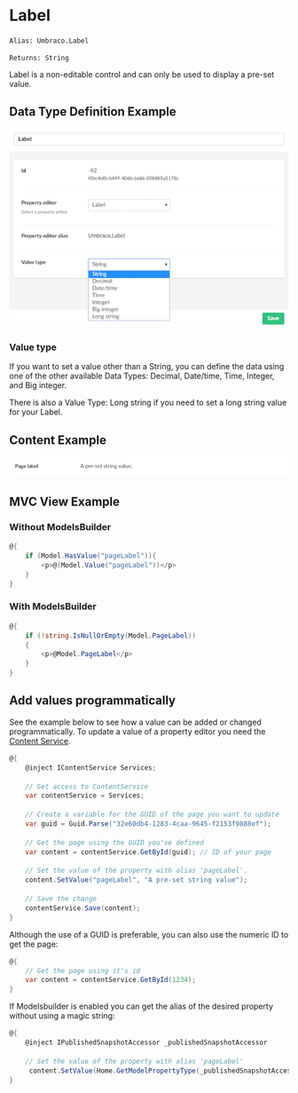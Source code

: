 # Label

`Alias: Umbraco.Label`

`Returns: String`

Label is a non-editable control and can only be used to display a pre-set value.

## Data Type Definition Example

![Label Data Type Definition](../../../../../../11/umbraco-cms/fundamentals/backoffice/property-editors/built-in-property-editors/images/Label-Setup-v8.png)

### Value type

If you want to set a value other than a String, you can define the data using one of the other available Data Types: Decimal, Date/time, Time, Integer, and Big integer.

There is also a Value Type: Long string if you need to set a long string value for your Label.

## Content Example

![Label Content Example](../../../../../../11/umbraco-cms/fundamentals/backoffice/property-editors/built-in-property-editors/images/Label-Content-v8.png)

## MVC View Example

### Without ModelsBuilder

```csharp
@{
    if (Model.HasValue("pageLabel")){
        <p>@(Model.Value("pageLabel"))</p>
    }
}
```

### With ModelsBuilder

```csharp
@{
    if (!string.IsNullOrEmpty(Model.PageLabel))
    {
        <p>@Model.PageLabel</p>
    }
}
```

## Add values programmatically

See the example below to see how a value can be added or changed programmatically. To update a value of a property editor you need the [Content Service](../../../../reference/management/services/contentservice/).

```csharp
@{
    @inject IContentService Services;
    
	// Get access to ContentService
	var contentService = Services;

	// Create a variable for the GUID of the page you want to update
	var guid = Guid.Parse("32e60db4-1283-4caa-9645-f2153f9888ef");

	// Get the page using the GUID you've defined
	var content = contentService.GetById(guid); // ID of your page

	// Set the value of the property with alias 'pageLabel'. 
	content.SetValue("pageLabel", "A pre-set string value");

	// Save the change
	contentService.Save(content);
}
```

Although the use of a GUID is preferable, you can also use the numeric ID to get the page:

```csharp
@{
    // Get the page using it's id
    var content = contentService.GetById(1234); 
}
```

If Modelsbuilder is enabled you can get the alias of the desired property without using a magic string:

```csharp
@{
    @inject IPublishedSnapshotAccessor _publishedSnapshotAccessor

    // Set the value of the property with alias 'pageLabel'
     content.SetValue(Home.GetModelPropertyType(_publishedSnapshotAccessor, x => x.MyLabel).Alias, "A Preset string");
}
```
